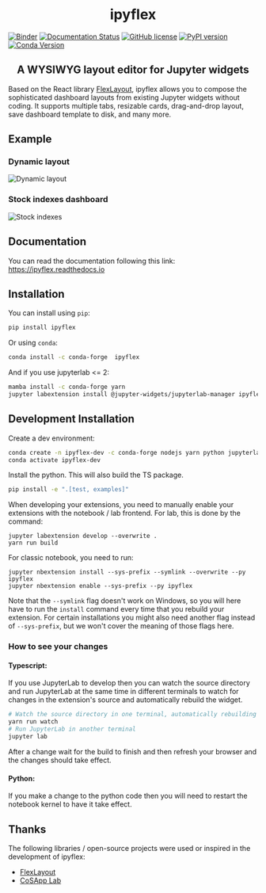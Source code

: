 <h1 align="center">ipyflex</h1>

[![Binder](https://mybinder.org/badge_logo.svg)](https://mybinder.org/v2/gh/trungleduc/ipyflex/master?urlpath=lab%2Ftree%2Fexamples) [![Documentation Status](https://readthedocs.org/projects/ipyflex/badge/?version=latest)](http://ipyflex.readthedocs.io/?badge=latest) [![GitHub license](https://badgen.net/github/license/trungleduc/ipyflex)](https://github.com/trungleduc/ipyflex/blob/master/LICENSE) [![PyPI version](https://badge.fury.io/py/ipyflex.svg)](https://badge.fury.io/py/ipyflex) [![Conda Version](https://img.shields.io/conda/vn/conda-forge/ipyflex.svg)](https://anaconda.org/conda-forge/ipyflex)

<h2 align="center"> A WYSIWYG layout editor for Jupyter widgets </h1>

Based on the React library [FlexLayout](https://github.com/caplin/FlexLayout), ipyflex allows you to compose the sophisticated dashboard layouts from existing Jupyter widgets without coding. It supports multiple tabs, resizable cards, drag-and-drop layout, save dashboard template to disk, and many more.    
 
## Example
### Dynamic layout
![Dynamic layout](./docs/source/images/ipyflex.gif)

### Stock indexes dashboard

![Stock indexes](./docs/source/images/ipyflex-stock2.gif)

## Documentation

You can read the documentation following this link: https://ipyflex.readthedocs.io

## Installation

You can install using `pip`:

```bash
pip install ipyflex
```

Or using `conda`:

```bash
conda install -c conda-forge  ipyflex
```

And if you use jupyterlab <= 2:

```bash
mamba install -c conda-forge yarn
jupyter labextension install @jupyter-widgets/jupyterlab-manager ipyflex
```



## Development Installation

Create a dev environment:
```bash
conda create -n ipyflex-dev -c conda-forge nodejs yarn python jupyterlab
conda activate ipyflex-dev
```

Install the python. This will also build the TS package.
```bash
pip install -e ".[test, examples]"
```

When developing your extensions, you need to manually enable your extensions with the
notebook / lab frontend. For lab, this is done by the command:

```
jupyter labextension develop --overwrite .
yarn run build
```

For classic notebook, you need to run:

```
jupyter nbextension install --sys-prefix --symlink --overwrite --py ipyflex
jupyter nbextension enable --sys-prefix --py ipyflex
```

Note that the `--symlink` flag doesn't work on Windows, so you will here have to run
the `install` command every time that you rebuild your extension. For certain installations
you might also need another flag instead of `--sys-prefix`, but we won't cover the meaning
of those flags here.

### How to see your changes
#### Typescript:
If you use JupyterLab to develop then you can watch the source directory and run JupyterLab at the same time in different
terminals to watch for changes in the extension's source and automatically rebuild the widget.

```bash
# Watch the source directory in one terminal, automatically rebuilding when needed
yarn run watch
# Run JupyterLab in another terminal
jupyter lab
```

After a change wait for the build to finish and then refresh your browser and the changes should take effect.

#### Python:
If you make a change to the python code then you will need to restart the notebook kernel to have it take effect.


## Thanks
The following libraries / open-source projects were used or inspired in the development of ipyflex:
 * [FlexLayout](https://github.com/caplin/FlexLayout)
 * [CoSApp Lab](https://gitlab.com/cosapp/cosapp_lab)
